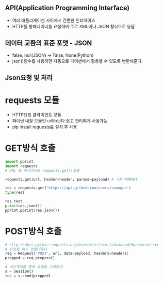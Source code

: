 

## API(Application Programming Interface)
* 여러 애플리케이션 사이에서 간편한 인터페이스
* HTTP를 통해데이터를 요청하며 주로 XML이나 JSON 형식으로 응답

## 데이터 교환의 표준 포맷 - JSON
* false, null(JSON) -> False, None(Python)
* json()함수를 사용하면 자동으로 파이썬에서 활용할 수 있도록 변환해준다.


## Json요청 및 처리

# requests 모듈
 * HTTP요청 클라이언트 모듈
 * 파이썬 내장 모듈인 urllib보다 쉽고 편리하게 사용가능
 * pip install requests로 설치 후 사용
 
# GET방식 호출
```python
import pprint
import requests
# URL 을 파라미터로 requests.get()호출

requests.get(url, header=header, params=payload) # 기본 FORMAT

res = requests.get('https://api.github.com/users/soongon')
type(res)

res.text
print(res.json())
pprint.pprint(res.json())
```

# POST방식 호출
```python
# http://docs.python-requests.org/en/master/user/advanced/#prepared-requests
# 요청을 미리 만들어둔다.
req = Request('POST', url, data=payload, headers=headers)
prepped = req.prepare()

# 세션객체를 통해 요청을 수행한다.
s = Session()
res = s.send(prepped)
```
